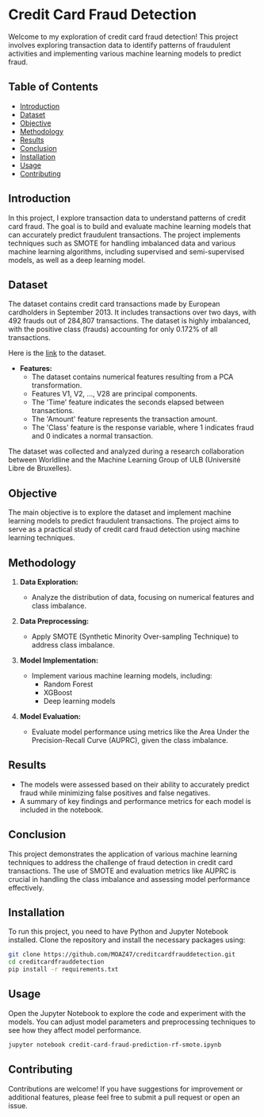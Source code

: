 # Credit Card Fraud Detection

Welcome to my exploration of credit card fraud detection! This project involves exploring transaction data to identify patterns of fraudulent activities and implementing various machine learning models to predict fraud.

## Table of Contents

- [Introduction](#introduction)
- [Dataset](#dataset)
- [Objective](#objective)
- [Methodology](#methodology)
- [Results](#results)
- [Conclusion](#conclusion)
- [Installation](#installation)
- [Usage](#usage)
- [Contributing](#contributing)

## Introduction

In this project, I explore transaction data to understand patterns of credit card fraud. The goal is to build and evaluate machine learning models that can accurately predict fraudulent transactions. The project implements techniques such as SMOTE for handling imbalanced data and various machine learning algorithms, including supervised and semi-supervised models, as well as a deep learning model.

## Dataset

The dataset contains credit card transactions made by European cardholders in September 2013. It includes transactions over two days, with 492 frauds out of 284,807 transactions. The dataset is highly imbalanced, with the positive class (frauds) accounting for only 0.172% of all transactions.

Here is the [link](https://www.kaggle.com/datasets/mlg-ulb/creditcardfraud/data) to the dataset.

- **Features:**
  - The dataset contains numerical features resulting from a PCA transformation. 
  - Features V1, V2, ..., V28 are principal components.
  - The 'Time' feature indicates the seconds elapsed between transactions.
  - The 'Amount' feature represents the transaction amount.
  - The 'Class' feature is the response variable, where 1 indicates fraud and 0 indicates a normal transaction.

The dataset was collected and analyzed during a research collaboration between Worldline and the Machine Learning Group of ULB (Université Libre de Bruxelles).

## Objective

The main objective is to explore the dataset and implement machine learning models to predict fraudulent transactions. The project aims to serve as a practical study of credit card fraud detection using machine learning techniques.

## Methodology

1. **Data Exploration:** 
   - Analyze the distribution of data, focusing on numerical features and class imbalance.
   
2. **Data Preprocessing:**
   - Apply SMOTE (Synthetic Minority Over-sampling Technique) to address class imbalance.
   
3. **Model Implementation:**
   - Implement various machine learning models, including:
     - Random Forest
     - XGBoost
     - Deep learning models

4. **Model Evaluation:**
   - Evaluate model performance using metrics like the Area Under the Precision-Recall Curve (AUPRC), given the class imbalance.

## Results

- The models were assessed based on their ability to accurately predict fraud while minimizing false positives and false negatives.
- A summary of key findings and performance metrics for each model is included in the notebook.

## Conclusion

This project demonstrates the application of various machine learning techniques to address the challenge of fraud detection in credit card transactions. The use of SMOTE and evaluation metrics like AUPRC is crucial in handling the class imbalance and assessing model performance effectively.

## Installation

To run this project, you need to have Python and Jupyter Notebook installed. Clone the repository and install the necessary packages using:

```bash
git clone https://github.com/MOAZ47/creditcardfrauddetection.git
cd creditcardfrauddetection
pip install -r requirements.txt
```

## Usage

Open the Jupyter Notebook to explore the code and experiment with the models. You can adjust model parameters and preprocessing techniques to see how they affect model performance.

```bash
jupyter notebook credit-card-fraud-prediction-rf-smote.ipynb
```

## Contributing

Contributions are welcome! If you have suggestions for improvement or additional features, please feel free to submit a pull request or open an issue.

